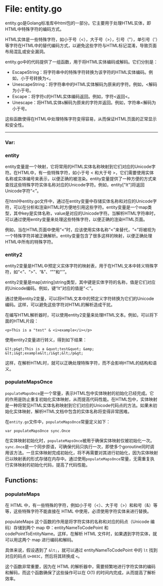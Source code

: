 # File: entity.go

entity.go是Golang标准库中html包的一部分。它主要用于处理HTML实体，即HTML中特殊字符的编码方式。

HTML实体是一些特殊字符，如小于号（<），大于号（>），引号（"），单引号（'）等字符在HTML中的替代编码方式，以避免这些字符与HTML标记混淆，导致页面布局混乱或安全漏洞。

entity.go中的代码提供了一组函数，用于将HTML实体编码或解码。它们分别是：

- EscapeString：将字符串中的特殊字符转换为该字符的HTML实体编码。例如，小于号转换为&lt;。
- UnescapeString：将字符串中的HTML实体解码为原来的字符。例如，&lt;解码为小于号。
- Escape：将字符c的HTML实体编码返回。例如，字符<返回&lt;。
- Unescape：将HTML实体s解码为原来的字符并返回。例如，字符串&lt;解码为小于号。

这些函数使得在HTML中处理特殊字符变得容易，从而保证HTML页面的正常显示和安全性。




---

### Var:

### entity

entity变量是一个映射，它将常用的HTML实体名称映射到它们对应的Unicode字符。在HTML中，有一些特殊字符，如小于号 < 和大于号 >，它们需要使用实体名称或实体编号来表示，以便正确的被渲染。entity变量提供了一种方便的方式来查找这些特殊字符实体名称对应的Unicode字符。例如，entity["lt"]将返回Unicode字符“<”。

在html中entity.go文件中，通过在entity变量中存储实体名称和对应的Unicode字符，可以在分析和渲染HTML时方便地引用这些字符。entity变量是一个map类型，其中key是实体名称，value是对应的Unicode字符。当解析HTML字符串时，可以通过使用entity变量来处理这些特殊字符，以便正确的渲染HTML页面。

例如，当在HTML页面中使用“<”时，应该使用实体名称“&lt;”来替代，“&lt;”将被视为一个特殊字符并被正确解析。entity变量包含了很多这样的映射，以便正确处理HTML中所有的特殊字符。



### entity2

entity2变量是HTML中预定义实体字符的映射表，用于在HTML文本中转义特殊字符，如“<”、“>”、“&”、“"”和“'”。

entity2变量是map[string]string类型，其中键是实体字符的名称，值是它们对应的Unicode编码。例如，键“lt”对应的值是“＜”。

通过使用entity2变量，可以将HTML文本中的预定义字符转换为它们的Unicode编码。这样，可以避免这些字符对HTML的解析造成干扰。

在编写HTML解析器时，可以使用entity2变量来处理HTML文本。例如，可以将下面的HTML片段：

    <p>This is a "test" & <i>example</i></p>

使用entity2变量进行转义，得到如下结果：

    &lt;p&gt;This is a &quot;test&quot; &amp; &lt;i&gt;example&lt;/i&gt;&lt;/p&gt;

这样，在解析HTML时，就可以正确处理特殊字符，而不会影响HTML的结构和语义。



### populateMapsOnce

`populateMapsOnce`是一个常量，表示HTML包中实体映射的初始化已经完成。它的作用是防止重复初始化实体映射，从而提高代码性能。在HTML包中，实体映射是一种将常见HTML实体名称映射到它们对应的Unicode代码点的方法。如果未初始化实体映射，解析HTML文档中包含的实体名称将变得非常困难。

在`entity.go`文件中，`populateMapsOnce`常量定义如下：

```
var populateMapsOnce sync.Once
```

在实体映射初始化时，`populateMapsOnce`被用于确保实体映射仅被初始化一次。`sync.Once`是一个同步原语，可确保代码只执行一次，即使多个goroutine同时调用该方法。一旦实体映射完成初始化，将不再需要对其进行初始化，因为实体映射已以映射表的形式存储在内存中。通过使用`populateMapsOnce`常量，无需重复执行实体映射的初始化代码，提高了代码性能。



## Functions:

### populateMaps

在 HTML 中，有一些特殊的字符，例如小于号（<）、大于号（>）和和号（&）等等，这些特殊字符不能直接在 HTML 中使用，必须使用字符实体来进行替换。

populateMaps 这个函数的作用是将字符实体的名称和对应的码点（Unicode 编码）存储到两个 map 中：entityNameToCodePoint 和 codePointToEntityName。这样，在解析 HTML 文件时，如果遇到字符实体，就可以用这两个 map 进行编码和解码。

具体来说，假设遇到了 `&lt;`，就可以通过 entityNameToCodePoint 中的 `lt` 找到对应的码点 `U+003C`，然后将其转换成 `<`。

这个函数非常重要，因为在 HTML 的解析器中，需要频繁地进行字符实体的编码和解码，而这个函数确保了这些操作可以在 O(1) 的时间内完成，从而提高了解析效率。



